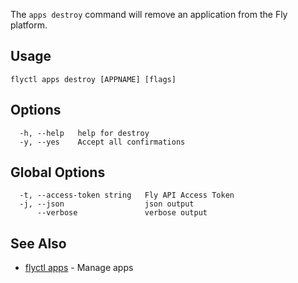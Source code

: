 The `apps destroy` command will remove an application from the Fly platform.

## Usage

~~~
flyctl apps destroy [APPNAME] [flags]
~~~

## Options

~~~
  -h, --help   help for destroy
  -y, --yes    Accept all confirmations
~~~

## Global Options

~~~
  -t, --access-token string   Fly API Access Token
  -j, --json                  json output
      --verbose               verbose output
~~~

## See Also

* [flyctl apps](/docs/flyctl/apps/)	 - Manage apps

